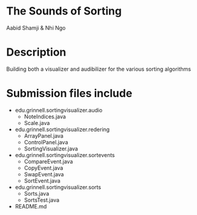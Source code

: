 # The Sounds of Sorting
Aabid Shamji & Nhi Ngo

# Description
Building both a visualizer and audibilizer for the various sorting algorithms

# Submission files include
- edu.grinnell.sortingvisualizer.audio
  - NoteIndices.java
  - Scale.java
- edu.grinnell.sortingvisualizer.redering
  - ArrayPanel.java
  - ControlPanel.java
  - SortingVisualizer.java
 - edu.grinnell.sortingvisualizer.sortevents
    - CompareEvent.java
    - CopyEvent.java
    - SwapEvent.java
    - SortEvent.java
 - edu.grinnell.sortingvisualizer.sorts
   - Sorts.java
    - SortsTest.java
 - README.md
